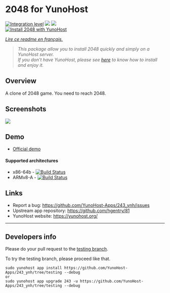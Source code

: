 # 2048 for YunoHost

[![Integration level](https://dash.yunohost.org/integration/243.svg)](https://dash.yunohost.org/appci/app/243) ![](https://ci-apps.yunohost.org/ci/badges/243.status.svg) ![](https://ci-apps.yunohost.org/ci/badges/243.maintain.svg)  
[![Install 2048 with YunoHost](https://install-app.yunohost.org/install-with-yunohost.png)](https://install-app.yunohost.org/?app=243)

*[Lire ce readme en français.](./README_fr.md)*

> *This package allow you to install 2048 quickly and simply on a YunoHost server.  
If you don't have YunoHost, please see [here](https://yunohost.org/#/install) to know how to install and enjoy it.*

## Overview

A clone of 2048 game. You need to reach 2048.

## Screenshots

![](https://lh3.googleusercontent.com/proxy/NusJQc7kNjMvvstgkSpHqR0QQWYjoOluQAgIaacqXxja96KQeF0K2UjErKDyyRB9jaCJ-Eih139u2372RyWqjgJKo-t1XQ)

## Demo

* [Official demo](https://hgentry.github.io/81/)

#### Supported architectures

* x86-64b - [![Build Status](https://ci-apps.yunohost.org/ci/logs/243%20%28Apps%29.svg)](https://ci-apps.yunohost.org/ci/apps243/)
* ARMv8-A - [![Build Status](https://ci-apps-arm.yunohost.org/ci/logs/243%20%28Apps%29.svg)](https://ci-apps-arm.yunohost.org/ci/apps/243/)

## Links

 * Report a bug: https://github.com/YunoHost-Apps/243_ynh/issues
 * Upstream app repository: https://github.com/hgentry/81
 * YunoHost website: https://yunohost.org/

---

Developers info
----------------

Please do your pull request to the [testing branch](https://github.com/YunoHost-Apps/243_ynh/tree/testing).

To try the testing branch, please proceed like that.
```
sudo yunohost app install https://github.com/YunoHost-Apps/243_ynh/tree/testing --debug
or
sudo yunohost app upgrade 243 -u https://github.com/YunoHost-Apps/243_ynh/tree/testing --debug
```
